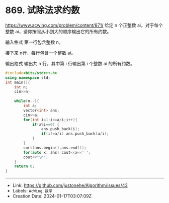 # 869. 试除法求约数

https://www.acwing.com/problem/content/871/
给定 n 个正整数 ai，对于每个整数 ai，请你按照从小到大的顺序输出它的所有约数。

输入格式
第一行包含整数 n。

接下来 n行，每行包含一个整数 ai。

输出格式
输出共 n 行，其中第 i 行输出第 i 个整数 ai 的所有约数。
```c++
#include<bits/stdc++.h>
using namespace std;
int main(){
    int n;
    cin>>n;
    
    while(n--){
        int a;
        vector<int> ans;
        cin>>a;
        for(int i=1;i<=a/i;i++){
            if(a%i==0) {
                ans.push_back(i);
                if(i!=a/i) ans.push_back(a/i);
            }
        }
        sort(ans.begin(),ans.end());
        for(auto x: ans) cout<<x<<' ';
        cout<<"\n";
    }
    return 0;
}
```

---

* Link: https://github.com/justonehe/Algorithm/issues/43
* Labels: `AcWing`, `数学`
* Creation Date: 2024-01-17T03:07:09Z

